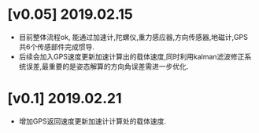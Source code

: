 # [v0.05] 2019.02.15
- 目前整体流程ok, 能通过加速计,陀螺仪,重力感应器,方向传感器,地磁计,GPS 共6个传感部件完成惯导.
- 后续会加入GPS速度更新加速计算出的载体速度,同时利用kalman滤波修正系统误差,最重要的是姿态解算的方向角误差需进一步优化.

# [v0.1] 2019.02.21
- 增加GPS返回速度更新加速计计算处的载体速度.